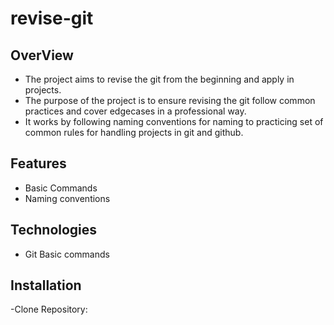 # revise-git
## OverView
- The project aims to revise the git from the beginning and apply in projects.
- The purpose of the project is to ensure revising the git follow common practices and cover edgecases in a professional way.
- It works by following naming conventions for naming to practicing set of common rules for handling projects in git and github.
## Features
- Basic Commands
- Naming conventions
## Technologies
- Git Basic commands
## Installation
-Clone Repository:
